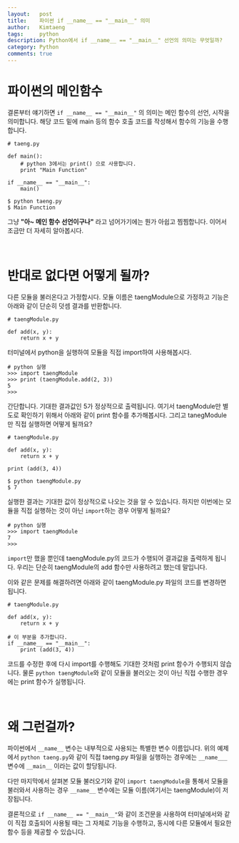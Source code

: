 ```yaml
---
layout:   post
title:    파이썬 if __name__ == "__main__" 의미 
author:   Kimtaeng
tags: 	  python
description: Python에서 if __name__ == "__main__" 선언의 의미는 무엇일까? 
category: Python
comments: true
---
```


# 파이썬의 메인함수

결론부터 얘기하면 ```if __name__ == "__main__"``` 의 의미는 메인 함수의 선언, 시작을 의미합니다.
해당 코드 밑에 main 등의 함수 호출 코드를 작성해서 함수의 기능을 수행합니다.

<pre class="line-numbers"><code class="language-python" data-start="1"># taeng.py

def main():
    # python 3에서는 print() 으로 사용합니다.
    print "Main Function"

if __name__ == "__main__":
	main()
</code></pre>

<pre class="line-numbers"><code class="language-bash" data-start="1">$ python taeng.py
$ Main Function 
</code></pre>

그냥 **"아~ 메인 함수 선언이구나"** 라고 넘어가기에는 뭔가 아쉽고 찜찜합니다.
이어서 조금만 더 자세히 알아봅시다.

<br/>

# 반대로 없다면 어떻게 될까?

다른 모듈을 불러온다고 가정합시다. 모듈 이름은 taengModule으로 가정하고
기능은 아래와 같이 단순히 덧셈 결과를 반환합니다.

<pre class="line-numbers"><code class="language-python" data-start="1"># taengModule.py

def add(x, y):
	return x + y
</code></pre>

터미널에서 python을 실행하여 모듈을 직접 import하여 사용해봅시다.

<pre class="line-numbers"><code class="language-bash" data-start="1"># python 실행
>>> import taengModule
>>> print (taengModule.add(2, 3))
5 
>>>
</code></pre>

간단합니다. 기대한 결과값인 5가 정상적으로 출력됩니다. 여기서 taengModule만 별도로 확인하기 위해서
아래와 같이 print 함수를 추가해봅시다. 그리고 tanegModule만 직접 실행하면 어떻게 될까요?

<pre class="line-numbers"><code class="language-python" data-start="1"># taengModule.py

def add(x, y):
	return x + y
	
print (add(3, 4))
</code></pre>

<pre class="line-numbers"><code class="language-bash" data-start="1">$ python taengModule.py
$ 7
</code></pre>

실행한 결과는 기대한 값이 정상적으로 나오는 것을 알 수 있습니다.
하지만 이번에는 모듈을 직접 실행하는 것이 아닌 ```import```하는 경우 어떻게 될까요?

<pre class="line-numbers"><code class="language-bash" data-start="1"># python 실행
>>> import taengModule
7
>>>
</code></pre>

```import```만 했을 뿐인데 taengModule.py의 코드가 수행되어 결과값을 출력하게 됩니다.
우리는 단순히 taengModule의 add 함수만 사용하려고 했는데 말입니다.

이와 같은 문제를 해결하려면 아래와 같이 taengModule.py 파일의 코드를 변경하면 됩니다.

<pre class="line-numbers"><code class="language-python" data-start="1"># taengModule.py

def add(x, y):
	return x + y

# 이 부분을 추가합니다.	
if __name__ == "__main__":
    print (add(3, 4))
</code></pre>

코드를 수정한 후에 다시 import를 수행해도 기대한 것처럼 print 함수가 수행되지 않습니다.
물론 ```python taengModule```와 같이 모듈을 불러오는 것이 아닌 직접 수행한 경우에는
print 함수가 실행됩니다.

<br/>

# 왜 그런걸까?

파이썬에서 ```__name__``` 변수는 내부적으로 사용되는 특별한 변수 이름입니다.
위의 예제에서 ```python taeng.py```와 같이 직접 taeng.py 파일을 실행하는 경우에는
```__name___``` 변수에 ```__main__``` 이라는 값이 할당됩니다.

다만 마지막에서 살펴본 모듈 불러오기와 같이 ```import taengModule```을 통해서 모듈을 불러와서 사용하는 경우
```__name__``` 변수에는 모듈 이름(여기서는 taengModule)이 저장됩니다.

결론적으로 ```if __name__ == "__main__"```와 같이 조건문을 사용하여 터미널에서와 같이 
직접 호출되어 사용될 때는 그 자체로 기능을 수행하고, 동시에 다른 모듈에서 필요한 함수 등을 제공할 수 있습니다.

